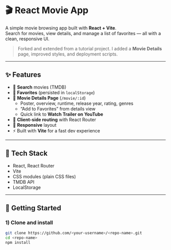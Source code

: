 # 🎬 React Movie App

A simple movie browsing app built with **React + Vite**.  
Search for movies, view details, and manage a list of favorites — all with a clean, responsive UI.

> Forked and extended from a tutorial project. I added a **Movie Details** page, improved styles, and deployment scripts.

---

## ✨ Features

- 🔎 **Search** movies (TMDB)
- 🧡 **Favorites** (persisted in `localStorage`)
- 📄 **Movie Details Page** (`/movie/:id`)
  - Poster, overview, runtime, release year, rating, genres
  - “Add to Favorites” from details view
  - Quick link to **Watch Trailer on YouTube**
- 🧭 **Client-side routing** with React Router
- 📱 **Responsive** layout
- ⚡ Built with **Vite** for a fast dev experience

---

## 🧱 Tech Stack

- React, React Router
- Vite
- CSS modules (plain CSS files)
- TMDB API
- LocalStorage

---

## 🚀 Getting Started

### 1) Clone and install
```bash
git clone https://github.com/<your-username>/<repo-name>.git
cd <repo-name>
npm install
